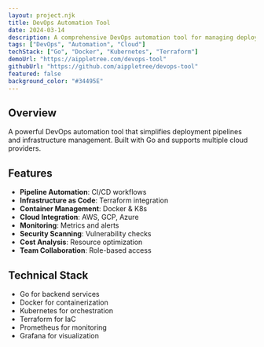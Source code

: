 ```yaml
---
layout: project.njk
title: DevOps Automation Tool
date: 2024-03-14
description: A comprehensive DevOps automation tool for managing deployment pipelines, monitoring, and infrastructure as code. Simplifies the CI/CD process.
tags: ["DevOps", "Automation", "Cloud"]
techStack: ["Go", "Docker", "Kubernetes", "Terraform"]
demoUrl: "https://aippletree.com/devops-tool"
githubUrl: "https://github.com/aippletree/devops-tool"
featured: false
background_color: "#34495E"
---
```


## Overview

A powerful DevOps automation tool that simplifies deployment pipelines and infrastructure management. Built with Go and supports multiple cloud providers.

## Features

- **Pipeline Automation**: CI/CD workflows
- **Infrastructure as Code**: Terraform integration
- **Container Management**: Docker & K8s
- **Cloud Integration**: AWS, GCP, Azure
- **Monitoring**: Metrics and alerts
- **Security Scanning**: Vulnerability checks
- **Cost Analysis**: Resource optimization
- **Team Collaboration**: Role-based access

## Technical Stack

- Go for backend services
- Docker for containerization
- Kubernetes for orchestration
- Terraform for IaC
- Prometheus for monitoring
- Grafana for visualization
